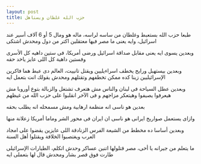 ```yaml
---
layout: post
title: حزب الله غلطان ويستاهل
---
```

طبعا حزب الله بستعبط وغلطان من ساسه لراسه، ماله هو ومال 5 أو 6 آلاف أسير عند اسرائيل، وايه يعنى ما مصر فيها معتقلين اكتر من دول ومحدش اشتكى

وبعدين يسوى ايه يعنى مقابل صداقة اسرائيل ورضى أمريكا، فى ستين داهيه كل الأسرى وفستين داهية كل اللى عايز ياخد حقه

وبعدين بيستهبل ورايح يخطف اسراءيليين ويقتل تانييت، العالم دى عبط هما فاكرين الإسرائيليين زينا كده ممكن تخطفهم وتقتلهم ومحدش يقولك انت بتعمل ايه

وبعدين عطل السياحة فى لبنان والناس مش هتعرف تشتغل والزبالة بتوع أوروبا مش هيعرفوا يصيفوا وهيتعكر مزاجهم و فى الآخر انقلبوا على حزب الله من غيظهم

بعدين هو ناسى انه منظمة ارهابية ومش مسمحله انه يطلب بحقه

وازاى يستعمل صواريخ ايرانى هو ناسى ان ايران فى محور الشر وماما أمريكا زعلانة منها

وبعدين أساسا ده مخطط من الشيعة الفرس الزنادقة اللى عايزين يقضوا على امجاد العرب ويغتصبوا الخلافة ويقتلوا أهل السنة

ما يتعلم من جيرانه يا أخى، مصر قتلولها اتنين عساكر وحدش اتكلم، الطيارات الإسرائيلى طارت فوق قصر بشار ومحدش قال لها بتعملى ايه


